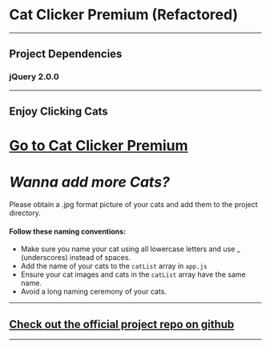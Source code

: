 # Cat Clicker Premium (Refactored)
---

## Project Dependencies

### **jQuery 2.0.0**
---
**Enjoy Clicking Cats**
---
# [Go to Cat Clicker Premium](https://patel-jenu-1991.github.io/cat-clicker-mvo/index.html)

# **_Wanna add more Cats?_**

Please obtain a .jpg format picture of your cats and add them to the project directory.

#### Follow these naming conventions:

+ Make sure you name your cat using all lowercase letters and use _ (underscores) instead of spaces.
+ Add the name of your cats to the `catList` array in `app.js`
+ Ensure your cat images and cats in the `catList` array have the same name.
+ Avoid a long naming ceremony of your cats.

---

## [Check out the official project repo on github](https://github.com/Patel-Jenu-1991/cat-clicker-premium)
---
